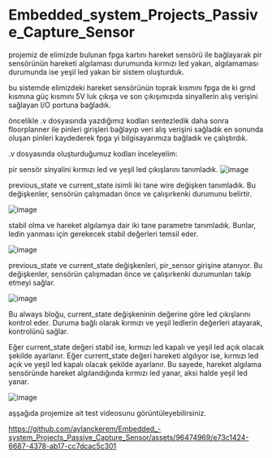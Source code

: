# Embedded_system_Projects_Passive_Capture_Sensor

projemiz de elimizde bulunan fpga kartını hareket sensörü ile bağlayarak pir sensörünün hareketi algılaması durumunda kırmızı led yakan, algılamaması durumunda ise yeşil led yakan bir sistem oluşturduk.

bu sistemde elimizdeki hareket sensörünün toprak kısmını fpga de ki grnd kısmına güç kısmını 5V luk çıkışa ve son çıkışımızıda sinyallerin alış verişini sağlayan I/O portuna bağladık.

öncelikle .v dosyasında yazdığımız kodları sentezledik daha sonra floorplanner ile pinleri girişleri bağlayıp veri alış verişini sağladık en sonunda oluşan pinleri kaydederek fpga yi bilgisayarımıza bağladık ve çalıştırdık.

.v dosyasında oluşturduğumuz kodları inceleyelim:


pir sensör sinyalini kırmızı led ve yeşil led çıkışlarını tanımladık.
![image](https://github.com/aylanckerem/Embedded_-system_Projects_Passive_Capture_Sensor/assets/96474969/e97e6a0b-8071-4d23-90c8-ca03cec4fa22)

previous_state ve current_state isimli iki tane wire değişken tanımladık. 
Bu değişkenler, sensörün çalışmadan önce ve çalışırkenki durumunu belirtir.

![image](https://github.com/aylanckerem/Embedded_-system_Projects_Passive_Capture_Sensor/assets/96474969/6991ad83-72ff-4c40-bd00-d7bd5f5c20ab)

stabil olma ve hareket algılamya dair iki tane parametre tanımladık. 
Bunlar, ledin yanması için gerekecek stabil değerleri temsil eder.

![image](https://github.com/aylanckerem/Embedded_-system_Projects_Passive_Capture_Sensor/assets/96474969/b802641e-6b6d-422a-8120-32f657f69739)

previous_state ve current_state değişkenleri, pir_sensor girişine atanıyor. 
Bu değişkenler, sensörün çalışmadan önce ve çalışırkenki durumunları takip etmeyi sağlar.

![image](https://github.com/aylanckerem/Embedded_-system_Projects_Passive_Capture_Sensor/assets/96474969/32b8e4d2-c16b-4b57-8ee9-db864d4a7c3c)

Bu always bloğu, current_state değişkeninin değerine göre led çıkışlarını kontrol eder. 
Duruma bağlı olarak kırmızı ve yeşil ledlerin değerleri atayarak, kontrolünü sağlar.

Eğer current_state değeri stabil ise, kırmızı led kapalı ve yeşil led açık olacak şekilde ayarlanır.
Eğer current_state değeri hareketi algılıyor ise, kırmızı led açık ve yeşil led kapalı olacak şekilde ayarlanır.
Bu sayede, hareket algılama sensöründe hareket algılandığında kırmızı led yanar, aksi halde yeşil led yanar.

![image](https://github.com/aylanckerem/Embedded_-system_Projects_Passive_Capture_Sensor/assets/96474969/ebd6afac-7df9-4feb-a44e-8696d82a35e5)


aşşağıda projemize ait test videosunu görüntüleyebilirsiniz.

https://github.com/aylanckerem/Embedded_-system_Projects_Passive_Capture_Sensor/assets/96474969/e73c1424-6687-4378-ab17-cc7dcac5c301

